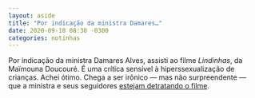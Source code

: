 ```yaml
---
layout: aside
title: "Por indicação da ministra Damares…"
date: 2020-09-18 08:30 -0300
categories: notinhas
---
```

Por indicação da ministra Damares Alves, assisti ao filme _Lindinhas_, da Maïmouna Doucouré. É uma crítica sensível à hiperssexualização de crianças. Achei ótimo. Chega a ser irônico — mas não surpreendente — que a ministra e seus seguidores [estejam detratando o filme](https://www1.folha.uol.com.br/ilustrada/2020/09/damares-anuncia-cruzada-contra-lindinhas-filme-acusado-de-erotizar-criancas.shtml).
